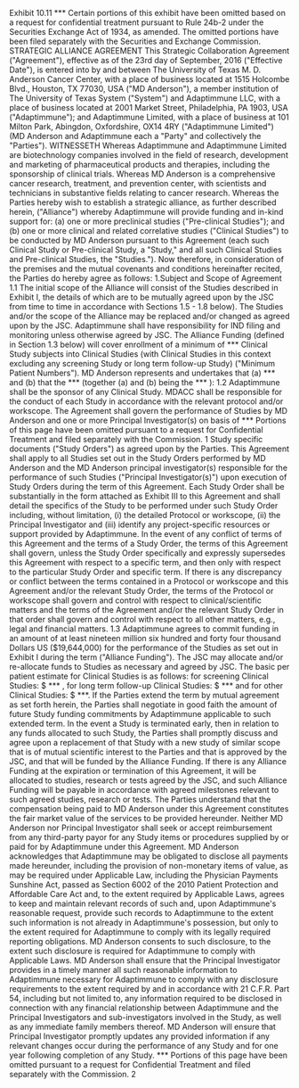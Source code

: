 Exhibit 10.11
*** Certain portions of this exhibit have been omitted based on a request for confidential treatment pursuant to Rule 24b-2 under the Securities Exchange Act of 1934, as amended. The omitted portions have been filed separately with the Securities and Exchange Commission.
STRATEGIC ALLIANCE AGREEMENT
This Strategic Collaboration Agreement ("Agreement"), effective as of the 23rd day of September, 2016 ("Effective Date"), is entered into by and between The University of Texas M. D. Anderson Cancer Center, with a place of business located at 1515 Holcombe Blvd., Houston, TX 77030, USA ("MD Anderson"), a member institution of The University of Texas System ("System") and Adaptimmune LLC, with a place of business located at 2001 Market Street, Philadelphia, PA 1903, USA ("Adaptimmune"); and Adaptimmune Limited, with a place of business at 101 Milton Park, Abingdon, Oxfordshire, OX14 4RY ("Adaptimmune Limited") (MD Anderson and Adaptimmune each a "Party" and collectively the "Parties").
WITNESSETH
Whereas Adaptimmune and Adaptimmune Limited are biotechnology companies involved in the field of research, development and marketing of pharmaceutical products and therapies, including the sponsorship of clinical trials.
Whereas MD Anderson is a comprehensive cancer research, treatment, and prevention center, with scientists and technicians in substantive fields relating to cancer research.
Whereas the Parties hereby wish to establish a strategic alliance, as further described herein, ("Alliance") whereby Adaptimmune will provide funding and in-kind support for: (a) one or more preclinical studies ("Pre-clinical Studies"); and (b) one or more clinical and related correlative studies ("Clinical Studies") to be conducted by MD Anderson pursuant to this Agreement (each such Clinical Study or Pre-clinical Study, a "Study," and all such Clinical Studies and Pre-clinical Studies, the "Studies.").
Now therefore, in consideration of the premises and the mutual covenants and conditions hereinafter recited, the Parties do hereby agree as follows:
1.Subject and Scope of Agreement
1.1 The initial scope of the Alliance will consist of the Studies described in Exhibit I, the details of which are to be mutually agreed upon by the JSC from time to time in accordance with Sections 1.5 - 1.8 below). The Studies and/or the scope of the Alliance may be replaced and/or changed as agreed upon by the JSC. Adaptimmune shall have responsibility for IND filing and monitoring unless otherwise agreed by JSC. The Alliance Funding (defined in Section 1.3 below) will cover enrollment of a minimum of *** Clinical Study subjects into Clinical Studies (with Clinical Studies in this context excluding any screening Study or long term follow-up Study) ("Minimum Patient Numbers"). MD Anderson represents and undertakes that (a) *** and (b) that the ***
(together (a) and (b) being the *** ):
1.2 Adaptimmune shall be the sponsor of any Clinical Study. MDACC shall be responsible for the conduct of each Study in accordance with the relevant protocol and/or workscope. The Agreement shall govern the performance of Studies by MD Anderson and one or more Principal Investigator(s) on basis of
*** Portions of this page have been omitted pursuant to a request for Confidential Treatment and filed separately with the Commission.
1
Study specific documents ("Study Orders") as agreed upon by the Parties. This Agreement shall apply to all Studies set out in the Study Orders performed by MD Anderson and the MD Anderson principal investigator(s) responsible for the performance of such Studies ("Principal Investigator(s)") upon execution of Study Orders during the term of this Agreement. Each Study Order shall be substantially in the form attached as Exhibit III to this Agreement and shall detail the specifics of the Study to be performed under such Study Order including, without limitation, (i) the detailed Protocol or workscope, (ii) the Principal Investigator and (iii) identify any project-specific resources or support provided by Adaptimmune. In the event of any conflict of terms of this Agreement and the terms of a Study Order, the terms of this Agreement shall govern, unless the Study Order specifically and expressly supersedes this Agreement with respect to a specific term, and then only with respect to the particular Study Order and specific term. If there is any discrepancy or conflict between the terms contained in a Protocol or workscope and this Agreement and/or the relevant Study Order, the terms of the Protocol or workscope shall govern and control with respect to clinical/scientific matters and the terms of the Agreement and/or the relevant Study Order in that order shall govern and control with respect to all other matters, e.g., legal and financial matters.
1.3 Adaptimmune agrees to commit funding in an amount of at least nineteen million six hundred and forty four thousand Dollars US ($19,644,000) for the performance of the Studies as set out in Exhibit I during the term ("Alliance Funding"). The JSC may allocate and/or re-allocate funds to Studies as necessary and agreed by JSC. The basic per patient estimate for Clinical Studies is as follows: for screening Clinical Studies: $ *** , for long term follow-up Clinical Studies: $ *** and for other Clinical Studies: $ ***. If the Parties extend the term by mutual agreement as set forth herein, the Parties shall negotiate in good faith the amount of future Study funding commitments by Adaptimmune applicable to such extended term. In the event a Study is terminated early, then in relation to any funds allocated to such Study, the Parties shall promptly discuss and agree upon a replacement of that Study with a new study of similar scope that is of mutual scientific interest to the Parties and that is approved by the JSC, and that will be funded by the Alliance Funding. If there is any Alliance Funding at the expiration or termination of this Agreement, it will be allocated to studies, research or tests agreed by the JSC, and such Alliance Funding will be payable in accordance with agreed milestones relevant to such agreed studies, research or tests.
The Parties understand that the compensation being paid to MD Anderson under this Agreement constitutes the fair market value of the services to be provided hereunder. Neither MD Anderson nor Principal Investigator shall seek or accept reimbursement from any third-party payor for any Study items or procedures supplied by or paid for by Adaptimmune under this Agreement. MD Anderson acknowledges that Adaptimmune may be obligated to disclose all payments made hereunder, including the provision of non-monetary items of value, as may be required under Applicable Law, including the Physician Payments Sunshine Act, passed as Section 6002 of the 2010 Patient Protection and Affordable Care Act and, to the extent required by Applicable Laws, agrees to keep and maintain relevant records of such and, upon Adaptimmune's reasonable request, provide such records to Adaptimmune to the extent such information is not already in Adaptimmune's possession, but only to the extent required for Adaptimmune to comply with its legally required reporting obligations. MD Anderson consents to such disclosure, to the extent such disclosure is required for Adaptimmune to comply with Applicable Laws. MD Anderson shall ensure that the Principal Investigator provides in a timely manner all such reasonable information to Adaptimmune necessary for Adaptimmune to comply with any disclosure requirements to the extent required by and in accordance with 21 C.F.R. Part 54, including but not limited to, any information required to be disclosed in connection with any financial relationship between Adaptimmune and the Principal Investigators and sub-investigators involved in the Study, as well as any immediate family members thereof. MD Anderson will ensure that Principal Investigator promptly updates any provided information if any relevant changes occur during the performance of any Study and for one year following completion of any Study.
*** Portions of this page have been omitted pursuant to a request for Confidential Treatment and filed separately with the Commission.
2
